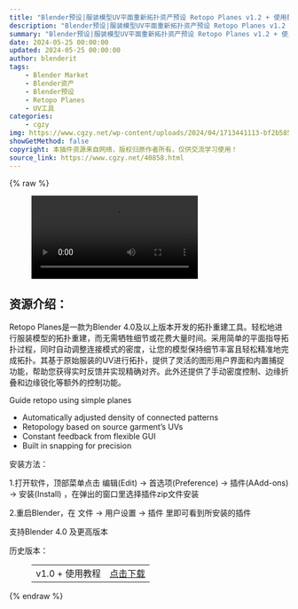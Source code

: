 ```yaml
---
title: "Blender预设|服装模型UV平面重新拓扑资产预设 Retopo Planes v1.2 + 使用教程"
description: "Blender预设|服装模型UV平面重新拓扑资产预设 Retopo Planes v1.2 + 使用教程"
summary: "Blender预设|服装模型UV平面重新拓扑资产预设 Retopo Planes v1.2 + 使用教程"
date: 2024-05-25 00:00:00
updated: 2024-05-25 00:00:00
author: blenderit
tags: 
    - Blender Market
    - Blender资产
    - Blender预设
    - Retopo Planes
    - UV工具
categories:
    - cgzy
img: https://www.cgzy.net/wp-content/uploads/2024/04/1713441113-bf2b585aaeb7a04.webp
showGetMethod: false
copyright: 本插件资源来自网络，版权归原作者所有，仅供交流学习使用！
source_link: https://www.cgzy.net/40858.html
---
```


{% raw %}
<figure class="wp-block-video aligncenter"><video controls src="http://cloud.video.taobao.com/play/u/null/p/1/e/6/t/1/458425409866.mp4"></video></figure><div class="wp-block-pandastudio-title"><div class="title_style_01"><h2 id="h2-0">资源介绍：</h2></div></div><p class="is-style-text-indent-2em">Retopo Planes是一款为Blender 4.0及以上版本开发的拓扑重建工具。轻松地进行服装模型的拓扑重建，而无需牺牲细节或花费大量时间。采用简单的平面指导拓扑过程，同时自动调整连接模式的密度，让您的模型保持细节丰富且轻松精准地完成拓扑。其基于原始服装的UV进行拓扑，提供了灵活的图形用户界面和内置捕捉功能，帮助您获得实时反馈并实现精确对齐。此外还提供了手动密度控制、边缘折叠和边缘锐化等额外的控制功能。</p><p>Guide retopo using simple planes</p><ul>
<li>Automatically adjusted density of connected patterns</li>



<li>Retopology based on source garment’s UVs</li>



<li>Constant feedback from flexible GUI</li>



<li>Built in snapping for precision</li>
</ul><div class="wp-block-pandastudio-title"><div class="title_style_01"><p>安装方法：</p></div></div><p>1.打开软件，顶部菜单点击 编辑(Edit) → 首选项(Preference) → 插件(AAdd-ons) → 安装(Install) ，在弹出的窗口里选择插件zip文件安装</p><p>2.重启Blender，在 文件 → 用户设置 → 插件 里即可看到所安装的插件</p><div class="wp-block-pandastudio-tips"><div class="tip success "><p>支持Blender 4.0 及更高版本</p>
</div></div><div class="wp-block-pandastudio-title"><div class="title_style_01"><p>历史版本：</p></div></div><figure class="wp-block-table has-medium-font-size"><table><tbody><tr><td>v1.0 + 使用教程</td><td><a href="https://www.cgzy.net/go?_=77b2ff3d15aHR0cHM6Ly9wYW4uYmFpZHUuY29tL3MvMXpEa09VNHJpNG5kX0QyR1RKd04yYmc%2FcHdkPXQyd20%3D" target="_blank">点击下载</a></td></tr></tbody></table></figure>
<div style="display: none">cgzy</div>
{% endraw %}
